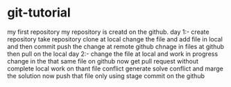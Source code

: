 # git-tutorial
my  first repository
my repository is creatd on the github.
day 1:-
    create repository
    take repository clone at local
    change the file and add file in local and then commit
    push the change at remote github
    chnage in files at github
    then pull on the local
day 2:-
    change the file at local and work in progress  
    change in the that same file on github
    now get pull request without complete local work on thant file
    conflict generate
    solve conflict and marge the solution
    now push that file only using stage commit on the github
